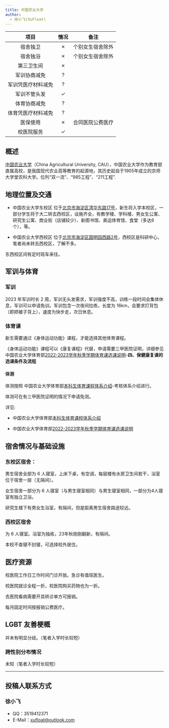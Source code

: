 ```yaml
---
title: 中国农业大学
author:
  - 徐小飞(XuFloat)
---
```


|        项目        | 情况 |     备注     |
| :----------------:| :--: | :----------: |
|      宿舍独卫      |  ✗   | 个别女生宿舍除外 |
|      宿舍独浴      |  ✗   | 个别女生宿舍除外 |
|     第三卫生间     |  ✗   |              |
|    军训协商减免    |  ?   |              |
| 军训凭医疗材料减免  |  ?   |              |
|    军训不管头发    |  ✓   |              |
|    体育协商减免    |  ?   |              |
| 体育凭医疗材料减免  |  ?   |              |
|      医保使用     |  ✗   | 合同医院公费医疗 |
|     校医院服务     |  ✓   |              |

## 概述

[中国农业大学](https://www.cau.edu.cn/)（China Agricultural University, CAU），中国农业大学作为教育部直属高校，是我国现代农业高等教育的起源地，其历史起自于1905年成立的京师大学堂农科大学。位列“双一流”、“985工程”、“211工程”.

## 地理位置及交通

- 中国农业大学东校区 位于[北京市海淀区清华东路17号](https://ditu.amap.com/place/B000A8129P)，新生将入学本校区，一部分学生将于大二转去西校区，设施齐全，有教学楼、学科楼、男女生公寓、研究生公寓、商业街（店铺较少）、新图书馆、奥运体育馆、食堂（多达6个），等。

- 中国农业大学西校区 位于[北京市海淀区圆明园西路2号](https://ditu.amap.com/place/B000A88E6K)，西校区是科研中心，笔者尚未转去西校区，了解不多。

东西校区间有定时班车来往。

## 军训与体育


### 军训

2023 年军训时长 2 周，军训无头发需求，军训强度不高，训练一段时间会集体休息，军训可以申请免训。军训包含一次夜间拉练，长度为 16km，会要求打背包（即把被子背上），速度为快步走，次日休息。

### 体育课

新生需要通过《身体运动功能》课程，才能选择其他体育课程。

《身体运动功能》课程可以《康复课程》代替，申请需要三甲医院证明，详细参见中国农业大学体育部[2022-2023学年秋季学期体育课选课说明](http://tyb1.cau.edu.cn/art/2022/8/29/art_47855_899523.html)-**四、保健康复课的选课条件及流程**

#### 体测

体测按照 中国农业大学体育部[本科生体育课程体系介绍](http://tyb1.cau.edu.cn/col/col48262/index.html)-考核体系介绍进行。

体测可在有三甲医院证明的情况下申请免测。

详见:
- 中国农业大学体育部[本科生体育课程体系介绍](http://tyb1.cau.edu.cn/col/col48262/index.html)

- 中国农业大学体育部[2022-2023学年秋季学期体育课选课说明](http://tyb1.cau.edu.cn/art/2022/8/29/art_47855_899523.html)

## 宿舍情况与基础设施

### 东校区宿舍：

男生宿舍全部为 6 人寝室，上床下桌，有空调，每层楼有水房卫生间若干，浴室位于宿舍一层（无隔间）。

女生宿舍一部分为 6 人寝室（与男生寝室相同）与男生寝室相同，一部分为4人寝室有独立卫浴。

研究生楼下有男女生浴室，有隔间，但是距离男生宿舍路途较远。

### 西校区宿舍

为 6 人寝室。浴室为独栋，23年秋刚刚翻新，有隔间。

本校不查寝不封寝，可选择校外居住。

## 医疗资源

校医院工作日工作时间门诊开放。急诊有值班医生。

校医院就诊全程一折，校医院购买药物也为一折。

去医院看病需要开具转诊单方可报销。

每月固定时间按报销公费医疗。

## LGBT 友善梗概

并未有明显分歧。（笔者入学时长较短）

### 跨性别分布情况

未知（笔者入学时长较短）

<!-- ### 院系探路 

::: info
由于不同院系之间可能差异较大，所以可以在这里写下你所在的院系氛围如何，院系老师、同学是否跨性别友善等等。
:::

正文部分 -->

<!-- ## 其他信息

正文部分 -->

---

## 投稿人联系方式

### 徐小飞

- QQ：3519412371
- E-Mail：<xufloat@outlook.com>

